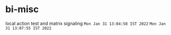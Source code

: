# bi-misc
local action test and matrix signaling
`Mon Jan 31 13:04:58 IST 2022`
`Mon Jan 31 13:07:55 IST 2022`
